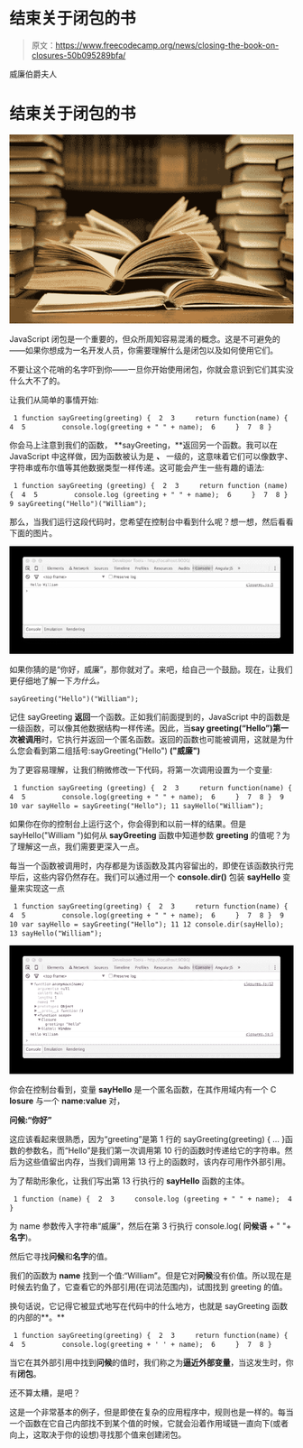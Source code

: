 # 结束关于闭包的书

> 原文：<https://www.freecodecamp.org/news/closing-the-book-on-closures-50b095289bfa/>

威廉伯爵夫人

# 结束关于闭包的书

![1*l0PQ97Jq6F1NbCvTmuMqWQ](img/bce2c8335dc33e2b7a0303c32a25e12f.png)

JavaScript 闭包是一个重要的，但众所周知容易混淆的概念。这是不可避免的——如果你想成为一名开发人员，你需要理解什么是闭包以及如何使用它们。

不要让这个花哨的名字吓到你——一旦你开始使用闭包，你就会意识到它们其实没什么大不了的。

让我们从简单的事情开始:

```
 1 function sayGreeting(greeting) {  2  3     return function(name) {  4  5         console.log(greeting + " " + name);  6     }  7  8 }
```

你会马上注意到我们的函数， **sayGreeting，**返回另一个函数。我可以在 JavaScript 中这样做，因为函数被认为是 ***、*** 一级的，这意味着它们可以像数字、字符串或布尔值等其他数据类型一样传递。这可能会产生一些有趣的语法:

```
 1 function sayGreeting (greeting) {  2  3     return function (name) {  4  5         console.log (greeting + " " + name);  6     }  7  8 }  9 sayGreeting("Hello")("William");
```

那么，当我们运行这段代码时，您希望在控制台中看到什么呢？想一想，然后看看下面的图片。

![1*MhLMnx7HjUuYunG3ohethw](img/b8d3d58886c3c2fedca32fbf2ccd44f9.png)

如果你猜的是“你好，威廉”，那你就对了。来吧，给自己一个鼓励。现在，让我们更仔细地了解一下*为什么。*

```
sayGreeting("Hello")("William");
```

记住 sayGreeting **返回**一个函数。正如我们前面提到的，JavaScript 中的函数是一级函数，可以像其他数据结构一样传递。因此，当**say greeting(“Hello”)第一次被调用**时，它执行并返回一个匿名函数。返回的函数也可能被调用，这就是为什么您会看到第二组括号:sayGreeting("Hello") **("威廉")**

为了更容易理解，让我们稍微修改一下代码，将第一次调用设置为一个变量:

```
 1 function sayGreeting (greeting) {  2  3     return function(name) {  4  5         console.log(greeting + " " + name);  6     }  7  8 }  9 10 var sayHello = sayGreeting("Hello"); 11 sayHello("William");
```

如果你在你的控制台上运行这个，你会得到和以前一样的结果。但是 sayHello("William ")如何从 **sayGreeting** 函数中知道参数 **greeting** 的值呢？为了理解这一点，我们需要更深入一点。

每当一个函数被调用时，内存都是为该函数及其内容留出的，即使在该函数执行完毕后，这些内容仍然存在。我们可以通过用一个 **console.dir()** 包装 **sayHello** 变量来实现这一点

```
 1 function sayGreeting(greeting) {  2  3     return function(name) {  4  5         console.log(greeting + " " + name);  6     }  7  8 }  9 10 var sayHello = sayGreeting("Hello"); 11 12 console.dir(sayHello); 13 sayHello("William");
```

![1*xx14GLxJtxjbE0KpHwjrDw](img/d93aa6c25061f9233c2af8029b14b35b.png)

你会在控制台看到，变量 **sayHello** 是一个匿名函数，在其作用域内有一个 C **losure** 与一个 **name:value** 对，

**问候:“你好”**

这应该看起来很熟悉，因为“greeting”是第 1 行的 sayGreeting(greeting) { … }函数的参数名，而“Hello”是我们第一次调用第 10 行的函数时传递给它的字符串。然后为这些值留出内存，当我们调用第 13 行上的函数时，该内存可用作外部引用。

为了帮助形象化，让我们写出第 13 行执行的 **sayHello** 函数的主体。

```
 1 function (name) {  2  3     console.log (greeting + " " + name);  4 }
```

为 name 参数传入字符串“威廉”，然后在第 3 行执行 console.log( **问候语** + " "+ **名字**)。

然后它寻找**问候**和**名字**的值。

我们的函数为 **name** 找到一个值:“William”。但是它对**问候**没有价值。所以现在是时候去钓鱼了，它查看它的外部引用(在词法范围内)，试图找到 greeting 的值。

换句话说，它记得它被显式地写在代码中的什么地方，也就是 sayGreeting 函数的内部的**。**

```
 1 function sayGreeting(greeting) {  2  3     return function(name) {  4  5         console.log(greeting + ' ' + name);  6     }  7  8 }
```

当它在其外部引用中找到**问候**的值时，我们称之为**逼近外部变量**，当这发生时，你有**闭包**。

还不算太糟，是吧？

这是一个非常基本的例子，但是即使在复杂的应用程序中，规则也是一样的。每当一个函数在它自己内部找不到某个值的时候，它就会沿着作用域链一直向下(或者向上，这取决于你的设想)寻找那个值来创建闭包。